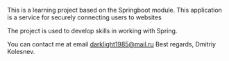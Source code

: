 This is a learning project based on the Springboot module. This application is a service for securely connecting users to websites

The project is used to develop skills in working with Spring.


You can contact me at email darklight1985@mail.ru
Best regards,
Dmitriy Kolesnev.